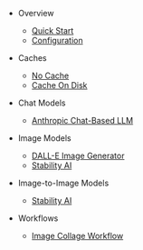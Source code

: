 - Overview

  - [Quick Start](quickstart.md)
  - [Configuration](configuration.md)

- Caches

  - [No Cache](dont-cache.md)
  - [Cache On Disk](cache-on-disk.md)

- Chat Models

  - [Anthropic Chat-Based LLM](claude-chat-llm.md)

- Image Models

  - [DALL-E Image Generator](openai-dalle.md)
  - [Stability AI](stability-ai-image.md)

- Image-to-Image Models

  - [Stability AI](stability-ai-image-image.md)

- Workflows

  - [Image Collage Workflow](image-collage-workflow.md)